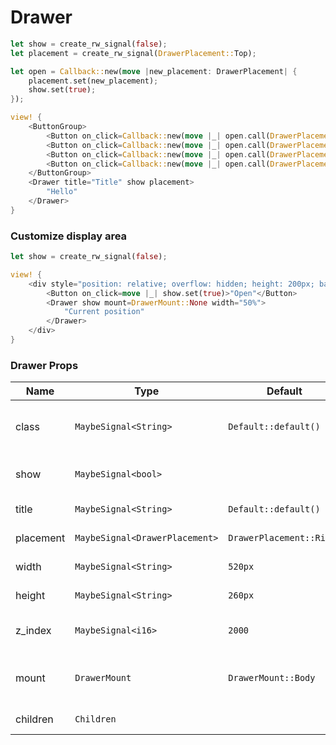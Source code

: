 # Drawer

```rust demo
let show = create_rw_signal(false);
let placement = create_rw_signal(DrawerPlacement::Top);

let open = Callback::new(move |new_placement: DrawerPlacement| {
    placement.set(new_placement);
    show.set(true);
});

view! {
    <ButtonGroup>
        <Button on_click=Callback::new(move |_| open.call(DrawerPlacement::Top))>"Top"</Button>
        <Button on_click=Callback::new(move |_| open.call(DrawerPlacement::Right))>"Right"</Button>
        <Button on_click=Callback::new(move |_| open.call(DrawerPlacement::Bottom))>"Bottom"</Button>
        <Button on_click=Callback::new(move |_| open.call(DrawerPlacement::Left))>"Left"</Button>
    </ButtonGroup>
    <Drawer title="Title" show placement>
        "Hello"
    </Drawer>
}
```

### Customize display area

```rust demo
let show = create_rw_signal(false);

view! {
    <div style="position: relative; overflow: hidden; height: 200px; background-color: #0078ff88;">
        <Button on_click=move |_| show.set(true)>"Open"</Button>
        <Drawer show mount=DrawerMount::None width="50%">
            "Current position"
        </Drawer>
    </div>
}
```

### Drawer Props

| Name      | Type                           | Default                  | Desciption                                |
| --------- | ------------------------------ | ------------------------ | ----------------------------------------- |
| class     | `MaybeSignal<String>`          | `Default::default()`     | Addtional classes for the drawer element. |
| show      | `MaybeSignal<bool>`            |                          | Whether to show drawer.                   |
| title     | `MaybeSignal<String>`          | `Default::default()`     | Drawer title.                             |
| placement | `MaybeSignal<DrawerPlacement>` | `DrawerPlacement::Right` | Drawer placement.                         |
| width     | `MaybeSignal<String>`          | `520px`                  | Drawer width.                             |
| height    | `MaybeSignal<String>`          | `260px`                  | Drawer height.                            |
| z_index   | `MaybeSignal<i16>`             | `2000`                   | z-index of the drawer.                    |
| mount     | `DrawerMount`                  | `DrawerMount::Body`      | Container node of the drawer.             |
| children  | `Children`                     |                          | Drawer content.                           |
